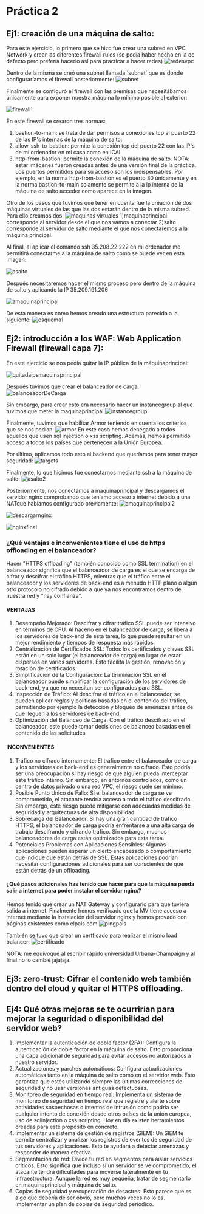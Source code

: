 # Práctica 2

## Ej1: creación de una máquina de salto:
Para este ejercicio, lo primero que se hizo fue crear una subred en VPC Network y crear las diferentes firewall rules (se podía haber hecho en la de defecto pero prefería hacerlo así para practicar a hacer redes)
![redesvpc](https://github.com/carlesolucha/arqservweb/assets/73532775/a17b4aa1-aff7-4b61-b90a-ec7c6de83a97)

Dentro de la misma se creó una subnet llamada 'subnet' que es donde configuraríamos el firewall posteriormente:
![subnet](https://github.com/carlesolucha/arqservweb/assets/73532775/23eab2e1-b7ed-4703-b06c-8b0f19d4efaf)

Finalmente se configuró el firewall con las premisas que necesitábamos únicamente para exponer nuestra máquina lo mínimo posible al exterior:

![firewall1](https://github.com/carlesolucha/arqservweb/assets/73532775/a74dd5fa-f6d8-4943-8be6-93601b3c3fe2)

En este firewall se crearon tres normas:
1) bastion-to-main: se trata de dar permisos a conexiones tcp al puerto 22 de las IP's internas de la máquina de salto:
2) allow-ssh-to-bastion: permite la conexión tcp del puerto 22 con las IP's de mi ordenador en mi casa como en ICAI.
3) http-from-bastion: permite la conexión de la máquina de salto.
   NOTA: estar imágenes fueron creadas antes de una versión final de la práctica. Los puertos permitidos para su acceso son los indispensables. Por ejemplo, en la norma http-from-bastion es el puerto 80 únicamente y en la norma bastion-to-main solamente se permite a la ip interna de la máquina de salto acceder como aparece en la imagen.

Otro de los pasos que tuvimos que tener en cuenta fue la creación de dos máquinas virtuales de las que las dos estarán dentro de la misma subred. Para ello creamos dos:
![maquinas virtuales](https://github.com/carlesolucha/arqservweb/assets/73532775/c69d2ea2-23f0-4504-a586-7f73899dbbb2)
1)maquinaprincipal corresponde al servidor desde el que nos vamos a conectar
2)salto corresponde al servidor de salto mediante el que nos conectaremos a la máquina principal.

Al final, al aplicar el comando ssh 35.208.22.222 en mi ordenador me permitirá conectarme a la máquina de salto como se puede ver en esta imagen:

![asalto](https://github.com/carlesolucha/arqservweb/assets/73532775/5ab91e1d-aa92-41c9-9cd7-5706ba41a8f5)

Después necesitaremos hacer el mismo proceso pero dentro de la máquina de salto y aplicando la IP 35.209.191.206

![amaquinaprincipal](https://github.com/carlesolucha/arqservweb/assets/73532775/41ec00bc-ecb6-422f-a209-9906b9b3ee26)

De esta manera es como hemos creado una estructura parecida a la siguiente:
![esquema1](https://github.com/carlesolucha/arqservweb/assets/73532775/00871e3f-83b9-40db-b01b-e3b4b9f18f86)



## Ej2: introducción a los WAF: Web Application Firewall (firewall capa 7):
En este ejercicio se nos pedía quitar la IP pública de la máquinaprincipal:

![quitadaipsmaquinaprincipal](https://github.com/carlesolucha/arqservweb/assets/73532775/7f3f5377-ef7f-45e2-be56-20bdef1fc7cf)

Después tuvimos que crear el balanceador de carga:
![balanceadorDeCarga](https://github.com/carlesolucha/arqservweb/assets/73532775/5cd4c8f3-21b8-4128-8ca6-f168418f9664)

Sin embargo, para crear esto era necesario hacer un instancegroup al que tuvimos que meter la maquinaprincipal
![instancegroup](https://github.com/carlesolucha/arqservweb/assets/73532775/61ec3d9d-f92d-49e1-826f-f799cb36dd09)

Finalmente, tuvimos que habilitar Armor teniendo en cuenta los criterios que se nos pedían:
![armor](https://github.com/carlesolucha/arqservweb/assets/73532775/0460c4b7-5f3f-4209-9b91-89525770c717)
En este caso hemos denegado a todos aquellos que usen sql injection o xss scripting. Además, hemos permitido acceso a todos los países que pertenecen a la Unión Europea.

Por último, aplicamos todo esto al backend que queríamos para tener mayor seguridad:
![targets](https://github.com/carlesolucha/arqservweb/assets/73532775/26ec4908-f0c5-40fa-9f3b-f475eccd78db)

Finalmente, lo que hicimos fue conectarnos mediante ssh a la máquina de salto:
![asalto2](https://github.com/carlesolucha/arqservweb/assets/73532775/15b54820-9aa0-47d2-9da7-5ac76aeccbfa)

Posteriormente, nos conectamos a maquinaprincipal y descargamos el servidor nginx comprobando que teníamo acceso a internet debido a una NATque habíamos configurado previamente:
![amaquinaprincipal2](https://github.com/carlesolucha/arqservweb/assets/73532775/ca12cf74-5e31-487f-80b5-ecef761a8d9c)

![descargarnginx](https://github.com/carlesolucha/arqservweb/assets/73532775/7c44754f-cc5f-4578-970e-b9cdcbe4fba6)

![nginxfinal](https://github.com/carlesolucha/arqservweb/assets/73532775/528a0d0c-88eb-4a0d-b89b-792d0d8f2de7)

### ¿Qué ventajas e inconvenientes tiene el uso de https offloading en el balanceador?
Hacer "HTTPS offloading" (también conocido como SSL termination) en el balanceador significa que el balanceador de carga es el que se encarga de cifrar y descifrar el tráfico HTTPS, mientras que el tráfico entre el balanceador y los servidores de back-end es a menudo HTTP plano o algún otro protocolo no cifrado debido a que ya nos encontramos dentro de nuestra red y "hay confianza".

#### VENTAJAS	
1) Desempeño Mejorado: Descifrar y cifrar tráfico SSL puede ser intensivo en términos de CPU. Al hacerlo en el balanceador de carga, se libera a los servidores de back-end de esta tarea, lo que puede resultar en un mejor rendimiento y tiempos de respuesta más rápidos.
2) Centralización de Certificados SSL: Todos los certificados y claves SSL están en un solo lugar (el balanceador de carga) en lugar de estar dispersos en varios servidores. Esto facilita la gestión, renovación y rotación de certificados.
3) Simplificación de la Configuración: La terminación SSL en el balanceador puede simplificar la configuración de los servidores de back-end, ya que no necesitan ser configurados para SSL.
4) Inspección de Tráfico: Al descifrar el tráfico en el balanceador, se pueden aplicar reglas y políticas basadas en el contenido del tráfico, permitiendo por ejemplo la detección y bloqueo de amenazas antes de que lleguen a los servidores de back-end.
5) Optimización del Balanceo de Carga: Con el tráfico descifrado en el balanceador, este puede tomar decisiones de balanceo basadas en el contenido de las solicitudes.
   
#### INCONVENIENTES
1) Tráfico no cifrado internamente: El tráfico entre el balanceador de carga y los servidores de back-end es generalmente no cifrado. Esto podría ser una preocupación si hay riesgo de que alguien pueda interceptar este tráfico interno. Sin embargo, en entornos controlados, como un centro de datos privado o una red VPC, el riesgo suele ser mínimo.
2) Posible Punto Único de Fallo: Si el balanceador de carga se ve comprometido, el atacante tendría acceso a todo el tráfico descifrado. Sin embargo, este riesgo puede mitigarse con adecuadas medidas de seguridad y arquitecturas de alta disponibilidad.
3) Sobrecarga del Balanceador: Si hay una gran cantidad de tráfico HTTPS, el balanceador de carga podría enfrentarse a una alta carga de trabajo descifrando y cifrando tráfico. Sin embargo, muchos balanceadores de carga están optimizados para esta tarea.
4) Potenciales Problemas con Aplicaciones Sensibles: Algunas aplicaciones pueden esperar un cierto encabezado o comportamiento que indique que están detrás de SSL. Estas aplicaciones podrían necesitar configuraciones adicionales para ser conscientes de que están detrás de un offloading.

#### ¿Qué pasos adicionales has tenido que hacer para que la máquina pueda salir a internet para poder instalar el servidor nginx?

Hemos tenido que crear un NAT Gateway y configurarlo para que tuviera salida a internet. Finalmente hemos verificado que la MV tiene acceso a internet mediante la instalación del servidor nginx y hemos provado con páginas existentes como elpais.com
![pingpais](https://github.com/carlesolucha/arqservweb/assets/73532775/d7e10c72-4596-4739-935c-b51fdacd138b)

También se tuvo que crear un certficado para realizar el mismo load balancer:
![certificado](https://github.com/carlesolucha/arqservweb/assets/73532775/c6a3af3e-fde7-44c3-8b13-d671207bad40)

NOTA: me equivoqué al escribir rápido universidad Urbana-Champaign y al final no lo cambié jajajaja.

## Ej3: zero-trust: Cifrar el contenido web también dentro del cloud y quitar el HTTPS offloading.


## Ej4: Qué otras mejoras se te ocurrirían para mejorar la seguridad o disponibilidad del servidor web?
1) Implementar la autenticación de doble factor (2FA): Configura la autenticación de doble factor en la máquina de salto. Esto proporciona una capa adicional de seguridad para evitar accesos no autorizados a nuestro servidor.
2) Actualizaciones y parches automáticos: Configura actualizaciones automáticas tanto en la máquina de salto como en el servidor web. Esto garantiza que estés utilizando siempre las últimas correcciones de seguridad y no usar versiones antiguas defectuosas.
3) Monitoreo de seguridad en tiempo real: Implementa un sistema de monitoreo de seguridad en tiempo real que registre y alerte sobre actividades sospechosas o intentos de intrusión como podría ser cualquier intento de conexión desde otros países de la unión europea, uso de sqlinjection o xss scripting. Hoy en día existen herramientos creadas para este propósito en concreto.
4) Implementar un sistema de gestión de registros (SIEM): Un SIEM te permite centralizar y analizar los registros de eventos de seguridad de tus servidores y aplicaciones. Esto te ayudará a detectar amenazas y responder de manera efectiva.
5) Segmentación de red: Divide tu red en segmentos para aislar servicios críticos. Esto significa que incluso si un servidor se ve comprometido, el atacante tendrá dificultades para moverse lateralmente en tu infraestructura. Aunque la red es muy pequeña, tratar de segmentarlo en maquinaprincipal y máquina de salto.
6) Copias de seguridad y recuperación de desastres: Esto parece que es algo que debería de ser obvio, pero muchas veces no lo es. Implementar un plan de copias de seguridad periódico.
